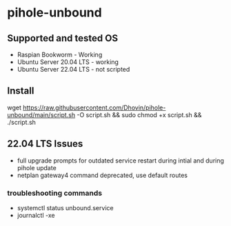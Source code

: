 # pihole-unbound

## Supported and tested OS
 * Raspian Bookworm - Working
 * Ubuntu Server 20.04 LTS - working
 * Ubuntu Server 22.04 LTS - not scripted
 
## Install
 
 wget https://raw.githubusercontent.com/Dhovin/pihole-unbound/main/script.sh -O script.sh && sudo chmod +x script.sh && ./script.sh

## 22.04 LTS Issues
 * full upgrade prompts for outdated service restart during intial and during pihole update
 * netplan gateway4 command deprecated, use default routes
 
### troubleshooting commands
 * systemctl status unbound.service
 * journalctl -xe
